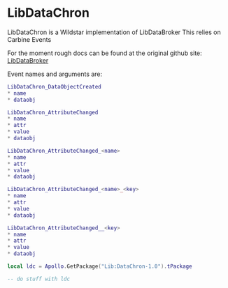 LibDataChron
============

LibDataChron is a Wildstar implementation of LibDataBroker
This relies on Carbine Events

For the moment rough docs can be found at the original github site: [LibDataBroker](https://github.com/tekkub/libdatabroker-1-1)

Event names and arguments are:

```lua
LibDataChron_DataObjectCreated
* name
* dataobj

LibDataChron_AttributeChanged
* name
* attr
* value
* dataobj

LibDataChron_AttributeChanged_<name>
* name
* attr
* value
* dataobj

LibDataChron_AttributeChanged_<name>_<key>
* name
* attr
* value
* dataobj

LibDataChron_AttributeChanged__<key>
* name
* attr
* value
* dataobj
```

```lua
local ldc = Apollo.GetPackage("Lib:DataChron-1.0").tPackage

-- do stuff with ldc
```
